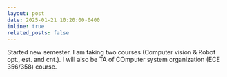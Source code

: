 ```yaml
---
layout: post
date: 2025-01-21 10:20:00-0400
inline: true
related_posts: false
---
```


Started new semester. I am taking two courses (Computer vision & Robot opt., est. and cnt.). I will also be TA of COmputer system organization (ECE 356/358) course.
